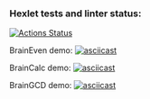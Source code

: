 ### Hexlet tests and linter status:
[![Actions Status](https://github.com/Zvezdowski/frontend-project-44/workflows/hexlet-check/badge.svg)](https://github.com/Zvezdowski/frontend-project-44/actions)

BrainEven demo:
[![asciicast](https://asciinema.org/a/kNn1nRmdsSYLh0K8uYEAoxLVy.svg)](https://asciinema.org/a/kNn1nRmdsSYLh0K8uYEAoxLVy)

BrainCalc demo:
[![asciicast](https://asciinema.org/a/oQX6E47IokqRXdu6y7lvKJJNk.svg)](https://asciinema.org/a/oQX6E47IokqRXdu6y7lvKJJNk)

BrainGCD demo: 
[![asciicast](https://asciinema.org/a/MhxMFekCN6e7MrVrutZIeerGG.svg)](https://asciinema.org/a/MhxMFekCN6e7MrVrutZIeerGG)
